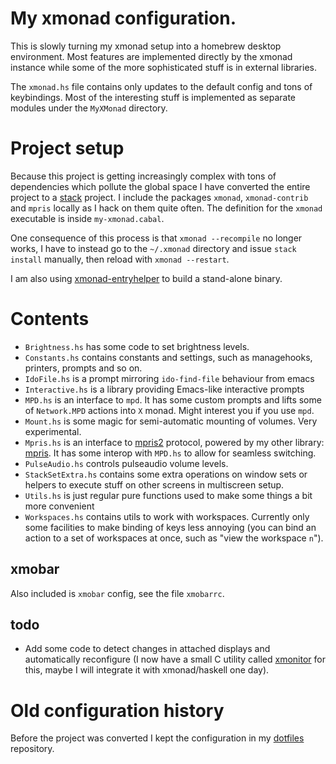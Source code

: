 # My xmonad configuration.

This is slowly turning my xmonad setup into a homebrew desktop environment.  Most features are implemented directly by the xmonad instance while some of the more sophisticated stuff is in external libraries.

The `xmonad.hs` file contains only updates to the default config and tons of keybindings.  Most of the interesting stuff is implemented as separate modules under the `MyXMonad` directory.

# Project setup

Because this project is getting increasingly complex with tons of dependencies which pollute the global space I have converted the entire project to a [stack](https://docs.haskellstack.org/) project.  I include the packages `xmonad`, `xmonad-contrib` and `mpris` locally as I hack on them quite often.  The definition for the `xmonad` executable is inside `my-xmonad.cabal`.

One consequence of this process is that `xmonad --recompile` no longer works, I have to instead go to the `~/.xmonad` directory and issue `stack install` manually, then reload with `xmonad --restart`.

I am also using [xmonad-entryhelper](https://hackage.haskell.org/package/xmonad-entryhelper) to build a stand-alone binary.

# Contents

* `Brightness.hs` has some code to set brightness levels.
* `Constants.hs` contains constants and settings, such as managehooks, printers, prompts and so on.
* `IdoFile.hs` is a prompt mirroring `ido-find-file` behaviour from emacs
* `Interactive.hs` is a library providing Emacs-like interactive prompts
* `MPD.hs` is an interface to `mpd`.  It has some custom prompts and lifts some of `Network.MPD` actions into `X` monad.  Might interest you if you use `mpd`.
* `Mount.hs` is some magic for semi-automatic mounting of volumes.   Very experimental.
* `Mpris.hs` is an interface to [mpris2](https://specifications.freedesktop.org/mpris-spec/latest/) protocol, powered by my other library: [mpris](https://github.com/Fuco1/mpris).  It has some interop with `MPD.hs` to allow for seamless switching.
* `PulseAudio.hs` controls pulseaudio volume levels.
* `StackSetExtra.hs` contains some extra operations on window sets or helpers to execute stuff on other screens in multiscreen setup.
* `Utils.hs` is just regular pure functions used to make some things a bit more convenient
* `Workspaces.hs` contains utils to work with workspaces.  Currently only some facilities to make binding of keys less annoying (you can bind an action to a set of workspaces at once, such as "view the workspace `n`").

## xmobar

Also included is `xmobar` config, see the file `xmobarrc`.

## todo

* Add some code to detect changes in attached displays and automatically reconfigure (I now have a small C utility called [xmonitor](https://github.com/Fuco1/xmonitor) for this, maybe I will integrate it with xmonad/haskell one day).

# Old configuration history

Before the project was converted I kept the configuration in my [dotfiles](https://github.com/Fuco1/dotfiles) repository.

